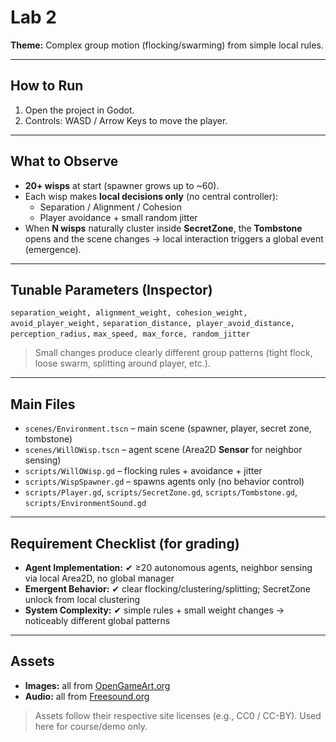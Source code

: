 # Lab 2

**Theme:** Complex group motion (flocking/swarming) from simple local rules.  


---

## How to Run
1. Open the project in Godot.
2. Controls: WASD / Arrow Keys to move the player.

---

## What to Observe
- **20+ wisps** at start (spawner grows up to ~60).
- Each wisp makes **local decisions only** (no central controller):
  - Separation / Alignment / Cohesion
  - Player avoidance + small random jitter
- When **N wisps** naturally cluster inside **SecretZone**, the **Tombstone** opens and the scene changes → local interaction triggers a global event (emergence).

---

## Tunable Parameters (Inspector)
`separation_weight, alignment_weight, cohesion_weight, avoid_player_weight,`
`separation_distance, player_avoid_distance, perception_radius,`
`max_speed, max_force, random_jitter`

> Small changes produce clearly different group patterns (tight flock, loose swarm, splitting around player, etc.).

---

## Main Files
- `scenes/Environment.tscn` – main scene (spawner, player, secret zone, tombstone)
- `scenes/WillOWisp.tscn` – agent scene (Area2D **Sensor** for neighbor sensing)
- `scripts/WillOWisp.gd` – flocking rules + avoidance + jitter
- `scripts/WispSpawner.gd` – spawns agents only (no behavior control)
- `scripts/Player.gd`, `scripts/SecretZone.gd`, `scripts/Tombstone.gd`, `scripts/EnvironmentSound.gd`

---

## Requirement Checklist (for grading)
- **Agent Implementation:** ✔ ≥20 autonomous agents, neighbor sensing via local Area2D, no global manager  
- **Emergent Behavior:** ✔ clear flocking/clustering/splitting; SecretZone unlock from local clustering  
- **System Complexity:** ✔ simple rules + small weight changes → noticeably different global patterns

---

## Assets
- **Images:** all from [OpenGameArt.org](https://opengameart.org/)
- **Audio:** all from [Freesound.org](https://freesound.org/)
> Assets follow their respective site licenses (e.g., CC0 / CC-BY). Used here for course/demo only.
